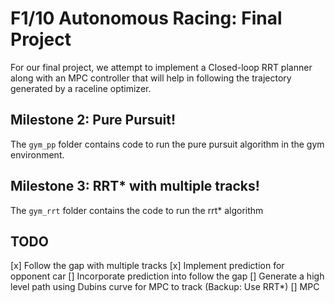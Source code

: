 # F1/10 Autonomous Racing: Final Project

For our final project, we attempt to implement a Closed-loop RRT planner along with an MPC controller that will help in following the trajectory generated by a raceline optimizer.

## Milestone 2: Pure Pursuit!

The `gym_pp` folder contains code to run the pure pursuit algorithm in the gym environment.

## Milestone 3: RRT* with multiple tracks!

The `gym_rrt` folder contains the code to run the rrt* algorithm

## TODO
[x] Follow the gap with multiple tracks
[x] Implement prediction for opponent car
[] Incorporate prediction into follow the gap
[] Generate a high level path using Dubins curve for MPC to track (Backup: Use RRT*)
[] MPC
